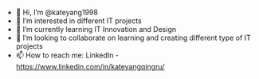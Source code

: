 - 👋 Hi, I’m @kateyang1998
- 👀 I’m interested in different IT projects
- 🌱 I’m currently learning IT Innovation and Design
- 💞️ I’m looking to collaborate on learning and creating different type of IT projects
- 📫 How to reach me: LinkedIn - https://www.linkedin.com/in/kateyangqingru/

<!---
kateyang1998/kateyang1998 is a ✨ special ✨ repository because its `README.md` (this file) appears on your GitHub profile.
You can click the Preview link to take a look at your changes.
--->
